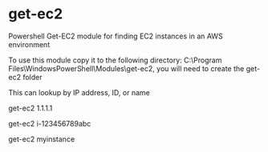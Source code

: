 # get-ec2
Powershell Get-EC2 module for finding EC2 instances in an AWS environment 

To use this module copy it to the following directory:
C:\Program Files\WindowsPowerShell\Modules\get-ec2,
you will need to create the get-ec2 folder

This can lookup by IP address, ID, or name

get-ec2 1.1.1.1

get-ec2 i-123456789abc

get-ec2 myinstance

